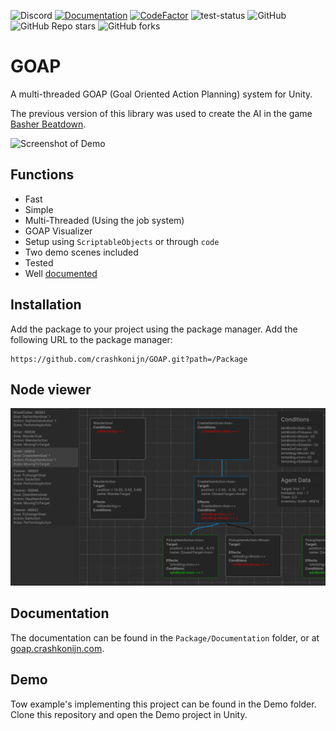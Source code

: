 ![Discord](https://img.shields.io/discord/1093598557480685578?label=Discord)
[![Documentation](https://img.shields.io/badge/GitBook-Docu-lightblue)](https://goap.crashkonijn.com/)
[![CodeFactor](https://www.codefactor.io/repository/github/crashkonijn/goap/badge)](https://www.codefactor.io/repository/github/crashkonijn/goap)
![test-status](https://github.com/crashkonijn/GOAP/actions/workflows/main.yml/badge.svg?branch=feature/version-2)
![GitHub](https://img.shields.io/github/license/crashkonijn/GOAP)
![GitHub Repo stars](https://img.shields.io/github/stars/crashkonijn/GOAP?style=social)
![GitHub forks](https://img.shields.io/github/forks/crashkonijn/GOAP?style=social)

# GOAP
A multi-threaded GOAP (Goal Oriented Action Planning) system for Unity.

The previous version of this library was used to create the AI in the game [Basher Beatdown](https://youtu.be/x653mVuNP0A?t=12s).

![Screenshot of Demo](Package/Documentation/images/2k_agents_short.gif)

## Functions
* Fast
* Simple
* Multi-Threaded (Using the job system)
* GOAP Visualizer
* Setup using `ScriptableObjects` or through `code`
* Two demo scenes included
* Tested
* Well [documented](https://goap.crashkonijn.com/)

## Installation
Add the package to your project using the package manager. Add the following URL to the package manager:
```
https://github.com/crashkonijn/GOAP.git?path=/Package
```

## Node viewer
![Screenshot of NodeViewer](Package/Documentation/images/goap-viewer.png)

## Documentation
The documentation can be found in the `Package/Documentation` folder, or at [goap.crashkonijn.com](https://goap.crashkonijn.com/).

## Demo
Tow example's implementing this project can be found in the Demo folder. Clone this repository and open the Demo project in Unity.